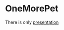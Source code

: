 # OneMorePet

There is only [presentation](https://docs.google.com/presentation/d/13URDwTgtGv1B_KVNqwQ5dszCVNtHS9kj47s_LN7Gxdo/edit#slide=id.p)
